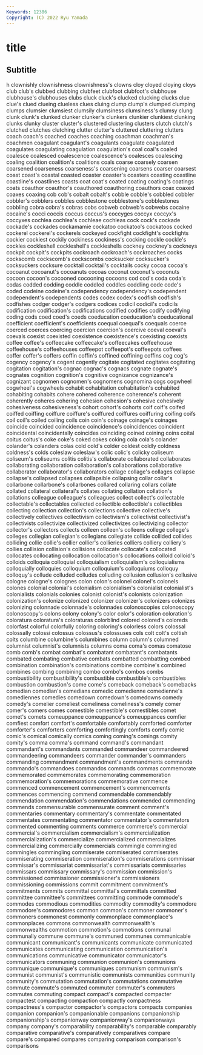 ```yaml
---
Keywords: 12386
Copyright: (C) 2022 Ryu Yamada
---
```



# title

## Subtitle
h clownishly clownishness
clownishness's clowns cloy cloyed cloying cloys club club's clubbed clubbing
clubfeet clubfoot clubfoot's clubhouse clubhouse's clubhouses clubs cluck cluck's clucked
clucking clucks clue clue's clued clueing clueless clues cluing clump
clump's clumped clumping clumps clumsier clumsiest clumsily clumsiness clumsiness's clumsy
clung clunk clunk's clunked clunker clunker's clunkers clunkier clunkiest clunking
clunks clunky cluster cluster's clustered clustering clusters clutch clutch's clutched
clutches clutching clutter clutter's cluttered cluttering clutters coach coach's coached
coaches coaching coachman coachman's coachmen coagulant coagulant's coagulants coagulate coagulated
coagulates coagulating coagulation coagulation's coal coal's coaled coalesce coalesced coalescence
coalescence's coalesces coalescing coaling coalition coalition's coalitions coals coarse coarsely
coarsen coarsened coarseness coarseness's coarsening coarsens coarser coarsest coast coast's
coastal coasted coaster coaster's coasters coasting coastline coastline's coastlines coasts
coat coat's coated coating coating's coatings coats coauthor coauthor's coauthored
coauthoring coauthors coax coaxed coaxes coaxing cob cob's cobalt cobalt's
cobble cobble's cobbled cobbler cobbler's cobblers cobbles cobblestone cobblestone's cobblestones
cobbling cobra cobra's cobras cobs cobweb cobweb's cobwebs cocaine cocaine's
cocci coccis coccus coccus's coccyges coccyx coccyx's coccyxes cochlea cochlea's
cochleae cochleas cock cock's cockade cockade's cockades cockamamie cockatoo cockatoo's
cockatoos cocked cockerel cockerel's cockerels cockeyed cockfight cockfight's cockfights cockier
cockiest cockily cockiness cockiness's cocking cockle cockle's cockles cockleshell cockleshell's
cockleshells cockney cockney's cockneys cockpit cockpit's cockpits cockroach cockroach's cockroaches
cocks cockscomb cockscomb's cockscombs cocksucker cocksucker's cocksuckers cocksure cocktail cocktail's
cocktails cocky cocoa cocoa's cocoanut cocoanut's cocoanuts cocoas coconut coconut's
coconuts cocoon cocoon's cocooned cocooning cocoons cod cod's coda coda's
codas codded codding coddle coddled coddles coddling code code's coded
codeine codeine's codependency codependency's codependent codependent's codependents codes codex codex's
codfish codfish's codfishes codger codger's codgers codices codicil codicil's codicils
codification codification's codifications codified codifies codify codifying coding cods coed
coed's coeds coeducation coeducation's coeducational coefficient coefficient's coefficients coequal coequal's
coequals coerce coerced coerces coercing coercion coercion's coercive coeval coeval's
coevals coexist coexisted coexistence coexistence's coexisting coexists coffee coffee's coffeecake
coffeecake's coffeecakes coffeehouse coffeehouse's coffeehouses coffeepot coffeepot's coffeepots coffees coffer
coffer's coffers coffin coffin's coffined coffining coffins cog cog's cogency
cogency's cogent cogently cogitate cogitated cogitates cogitating cogitation cogitation's cognac
cognac's cognacs cognate cognate's cognates cognition cognition's cognitive cognizance cognizance's
cognizant cognomen cognomen's cognomens cognomina cogs cogwheel cogwheel's cogwheels cohabit
cohabitation cohabitation's cohabited cohabiting cohabits cohere cohered coherence coherence's coherent
coherently coheres cohering cohesion cohesion's cohesive cohesively cohesiveness cohesiveness's cohort
cohort's cohorts coif coif's coifed coiffed coiffing coiffure coiffure's coiffured
coiffures coiffuring coifing coifs coil coil's coiled coiling coils coin
coin's coinage coinage's coinages coincide coincided coincidence coincidence's coincidences coincident
coincidental coincidentally coincides coinciding coined coining coins coital coitus coitus's
coke coke's coked cokes coking cola cola's colander colander's colanders
colas cold cold's colder coldest coldly coldness coldness's colds coleslaw
coleslaw's colic colic's colicky coliseum coliseum's coliseums colitis colitis's collaborate
collaborated collaborates collaborating collaboration collaboration's collaborations collaborative collaborator collaborator's collaborators
collage collage's collages collapse collapse's collapsed collapses collapsible collapsing collar
collar's collarbone collarbone's collarbones collared collaring collars collate collated collateral
collateral's collates collating collation collation's collations colleague colleague's colleagues collect
collect's collectable collectable's collectables collected collectible collectible's collectibles collecting collection
collection's collections collective collective's collectively collectives collectivism collectivism's collectivist collectivist's
collectivists collectivize collectivized collectivizes collectivizing collector collector's collectors collects colleen
colleen's colleens college college's colleges collegian collegian's collegians collegiate collide
collided collides colliding collie collie's collier collier's collieries colliers colliery
colliery's collies collision collision's collisions collocate collocate's collocated collocates collocating
collocation collocation's collocations colloid colloid's colloids colloquia colloquial colloquialism colloquialism's
colloquialisms colloquially colloquies colloquium colloquium's colloquiums colloquy colloquy's collude colluded
colludes colluding collusion collusion's collusive cologne cologne's colognes colon colon's
colonel colonel's colonels colones colonial colonial's colonialism colonialism's colonialist colonialist's
colonialists colonials colonies colonist colonist's colonists colonization colonization's colonize colonized
colonizer colonizer's colonizers colonizes colonizing colonnade colonnade's colonnades colonoscopies colonoscopy
colonoscopy's colons colony colony's color color's coloration coloration's coloratura coloratura's
coloraturas colorblind colored colored's coloreds colorfast colorful colorfully coloring coloring's
colorless colors colossal colossally colossi colossus colossus's colossuses cols colt
colt's coltish colts columbine columbine's columbines column column's columned columnist
columnist's columnists columns coma coma's comas comatose comb comb's combat
combat's combatant combatant's combatants combated combating combative combats combatted combatting
combed combination combination's combinations combine combine's combined combines combing combining
combo combo's combos combs combustibility combustibility's combustible combustible's combustibles combustion
combustion's come come's comeback comeback's comebacks comedian comedian's comedians comedic
comedienne comedienne's comediennes comedies comedown comedown's comedowns comedy comedy's comelier
comeliest comeliness comeliness's comely comer comer's comers comes comestible comestible's
comestibles comet comet's comets comeuppance comeuppance's comeuppances comfier comfiest comfort
comfort's comfortable comfortably comforted comforter comforter's comforters comforting comfortingly comforts
comfy comic comic's comical comically comics coming coming's comings comity
comity's comma comma's command command's commandant commandant's commandants commanded commandeer
commandeered commandeering commandeers commander commander's commanders commanding commandment commandment's commandments
commando commando's commandoes commandos commands commas commemorate commemorated commemorates commemorating
commemoration commemoration's commemorations commemorative commence commenced commencement commencement's commencements commences
commencing commend commendable commendably commendation commendation's commendations commended commending commends
commensurable commensurate comment comment's commentaries commentary commentary's commentate commentated commentates
commentating commentator commentator's commentators commented commenting comments commerce commerce's commercial
commercial's commercialism commercialism's commercialization commercialization's commercialize commercialized commercializes commercializing commercially
commercials commingle commingled commingles commingling commiserate commiserated commiserates commiserating commiseration
commiseration's commiserations commissar commissar's commissariat commissariat's commissariats commissaries commissars commissary
commissary's commission commission's commissioned commissioner commissioner's commissioners commissioning commissions commit
commitment commitment's commitments commits committal committal's committals committed committee committee's
committees committing commode commode's commodes commodious commodities commodity commodity's commodore
commodore's commodores common common's commoner commoner's commoners commonest commonly commonplace
commonplace's commonplaces commons commonwealth commonwealth's commonwealths commotion commotion's commotions communal
communally commune commune's communed communes communicable communicant communicant's communicants communicate
communicated communicates communicating communication communication's communications communicative communicator communicator's communicators
communing communion communion's communions communique communique's communiques communism communism's communist
communist's communistic communists communities community community's commutation commutation's commutations commutative
commute commute's commuted commuter commuter's commuters commutes commuting compact compact's
compacted compacter compactest compacting compaction compactly compactness compactness's compactor compactor's
compactors compacts companies companion companion's companionable companions companionship companionship's companionway
companionway's companionways company company's comparability comparability's comparable comparably comparative comparative's
comparatively comparatives compare compare's compared compares comparing comparison comparison's comparisons
